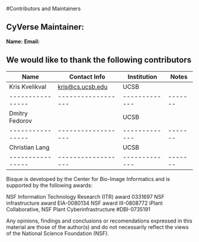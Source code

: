 #Contributors and Maintainers

## CyVerse Maintainer: 

**Name:**
**Email:**

## We would like to thank the following contributors

| Name           | Contact Info     | Institution | Notes |
|----------------|------------------|-------------|-------|
| Kris Kvelikval | kris@cs.ucsb.edu | UCSB        |       |
|----------------|------------------|-------------|-------|
| Dmitry Fedorov |                  | UCSB        |       |
|----------------|------------------|-------------|-------|
| Christian Lang |                  | UCSB        |       |
|----------------|------------------|-------------|-------|

Bisque is developed by the Center for Bio-Image Informatics and is supported by the following awards:

 NSF Information Technology Research (ITR) award 0331697
 NSF infrastructure award EIA-0080134
 NSF award III-0808772
 iPlant Collaborative, NSF Plant Cyberinfrastructure #DBI-0735191

Any opinions, findings and conclusions or recomendations expressed in this material are those of the author(s) 
and do not necessarily reflect the views of the National Science Foundation (NSF).
